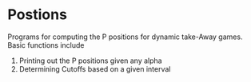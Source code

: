 # Postions
Programs for computing the P positions for dynamic take-Away games. Basic functions include
  1) Printing out the P positions given any alpha
  2) Determining Cutoffs based on a given interval
